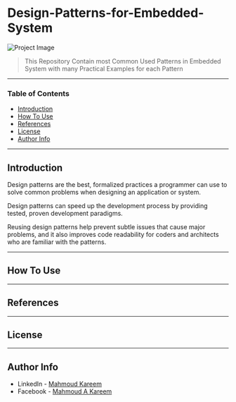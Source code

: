 # Design-Patterns-for-Embedded-System

![Project Image](project-image-url)



> This Repository Contain most Common Used Patterns in Embedded System with many Practical Examples for each Pattern

---

### Table of Contents

- [Introduction](#introduction)
- [How To Use](#how-to-use)
- [References](#references)
- [License](#license)
- [Author Info](#author-info)

---

## Introduction

Design patterns are the best, formalized practices a programmer can use to solve common problems when designing an application or system.

Design patterns can speed up the development process by providing tested, proven development paradigms.

Reusing design patterns help prevent subtle issues that cause major problems, and it also improves code readability for coders and architects who are familiar with the patterns.


---

## How To Use



---

## References

---

## License

---

## Author Info

- LinkedIn  - [Mahmoud Kareem](https://www.linkedin.com/in/mahmoud-kareem-804bab161/)
- Facebook  - [Mahmoud A Kareem](https://facebook.com/mkareem1)

